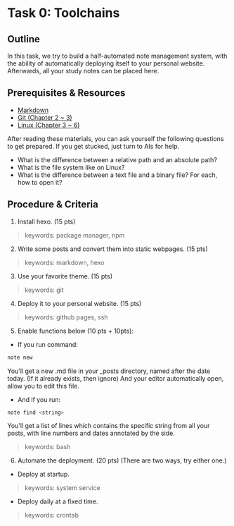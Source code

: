 # Task 0: Toolchains

## Outline

In this task, we try to build a half-automated note management system, with the ability of automatically deploying itself to your personal website.  
Afterwards, all your study notes can be placed here.

## Prerequisites & Resources  

- [Markdown](https://www.markdownguide.org/basic-syntax/)   
- [Git (Chapter 2 ~ 3)](https://git-scm.com/book/zh/v2)  
- [Linux (Chapter 3 ~ 6)](https://101.lug.ustc.edu.cn/)  

After reading these materials, you can ask yourself the following questions to get prepared. If you get stucked, just turn to AIs for help.

- What is the difference between a relative path and an absolute path?
- What is the file system like on Linux?
- What is the difference between a text file and a binary file? For each, how to open it?

## Procedure & Criteria

1. Install hexo. (15 pts)
> keywords: package manager, npm
2. Write some posts and convert them into static webpages. (15 pts)
> keywords: markdown, hexo 
3. Use your favorite theme. (15 pts)
> keywords: git
4. Deploy it to your personal website. (15 pts)
> keywords: github pages, ssh
5. Enable functions below (10 pts + 10pts):
- If you run command:
```bash
note new
```
You'll get a new .md file in your _posts directory, named after the date today. (If it already exists, then ignore) And your editor automatically open, allow you to edit this file.
- And if you run:
```bash
note find <string>
```
You'll get a list of lines which contains the specific string from all your posts, with line numbers and dates annotated by the side.
> keywords: bash
6. Automate the deployment. (20 pts) (There are two ways, try either one.)
- Deploy at startup.
> keywords: system service
- Deploy daily at a fixed time.
> keywords: crontab
